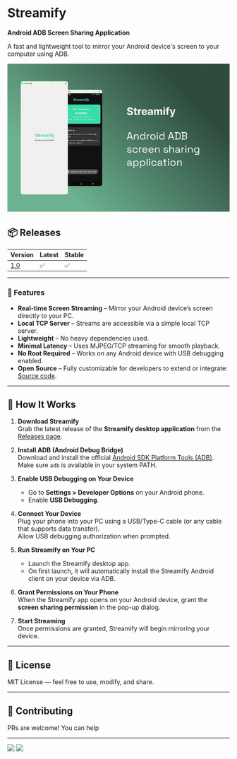 # Streamify

**Android ADB Screen Sharing Application**

A fast and lightweight tool to mirror your Android device's screen to your computer using ADB.

<p align="center">
  <img src="https://github.com/77AXEL/Streamify/blob/main/streamify.png" alt="Streamify" width="600">
</p>

## 📦 Releases

| Version | Latest | Stable |
| ------- | ------ | ------ |
|  [1.0](https://github.com/77AXEL/Streamify/releases/tag/v1.0)  |   ✅  | ✅ |

---

### 🚀 Features

* **Real-time Screen Streaming** – Mirror your Android device’s screen directly to your PC.
* **Local TCP Server** – Streams are accessible via a simple local TCP server.
* **Lightweight** – No heavy dependencies used.
* **Minimal Latency** – Uses MJPEG/TCP streaming for smooth playback.
* **No Root Required** – Works on any Android device with USB debugging enabled.
* **Open Source** – Fully customizable for developers to extend or integrate: <a href="https://github.com/77AXEL/Streamify/blob/main/source">Source code</a>.

---

## 🧪 How It Works

1. **Download Streamify**  
   Grab the latest release of the **Streamify desktop application** from the [Releases page](https://github.com/77AXEL/Streamify/releases).

2. **Install ADB (Android Debug Bridge)**  
   Download and install the official [Android SDK Platform Tools (ADB)](https://developer.android.com/tools/releases/platform-tools).  
   Make sure `adb` is available in your system PATH.

3. **Enable USB Debugging on Your Device**  
   - Go to **Settings > Developer Options** on your Android phone.  
   - Enable **USB Debugging**.

4. **Connect Your Device**  
   Plug your phone into your PC using a USB/Type-C cable (or any cable that supports data transfer).  
   Allow USB debugging authorization when prompted.

5. **Run Streamify on Your PC**  
   - Launch the Streamify desktop app.  
   - On first launch, it will automatically install the Streamify Android client on your device via ADB.

6. **Grant Permissions on Your Phone**  
   When the Streamify app opens on your Android device, grant the **screen sharing permission** in the pop-up dialog.

7. **Start Streaming**  
   Once permissions are granted, Streamify will begin mirroring your device.
   
---

## 📜 License

MIT License — feel free to use, modify, and share.

---

## 🤝 Contributing

PRs are welcome! You can help

---

<img src="https://img.shields.io/badge/Author-A.X.E.L-red?style=flat-square;">  <img src="https://img.shields.io/badge/Open Source-Yes-red?style=flat-square;">
